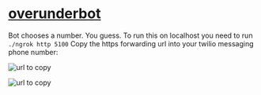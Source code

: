 # <a href="https://rhildred.github.io/overunderbot">overunderbot</a>

Bot chooses a number. You guess. To run this on localhost you need to run `./ngrok http 5100` Copy the https forwarding url into your twilio messaging phone number:

![url to copy](https://rhildred.github.io/buildyourownadventurebot/imagesforREADME/TwilioSelectPhoneNumber.png "url to copy")

![url to copy](https://rhildred.github.io/buildyourownadventurebot/imagesforREADME/TwilioWebhook.png "url to copy")
